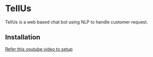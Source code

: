 # TellUs

TellUs is a web based chat bot using NLP to handle customer request.

## Installation

[Refer this youtube video to setup](https://youtu.be/77oYfmOJQ9U)

